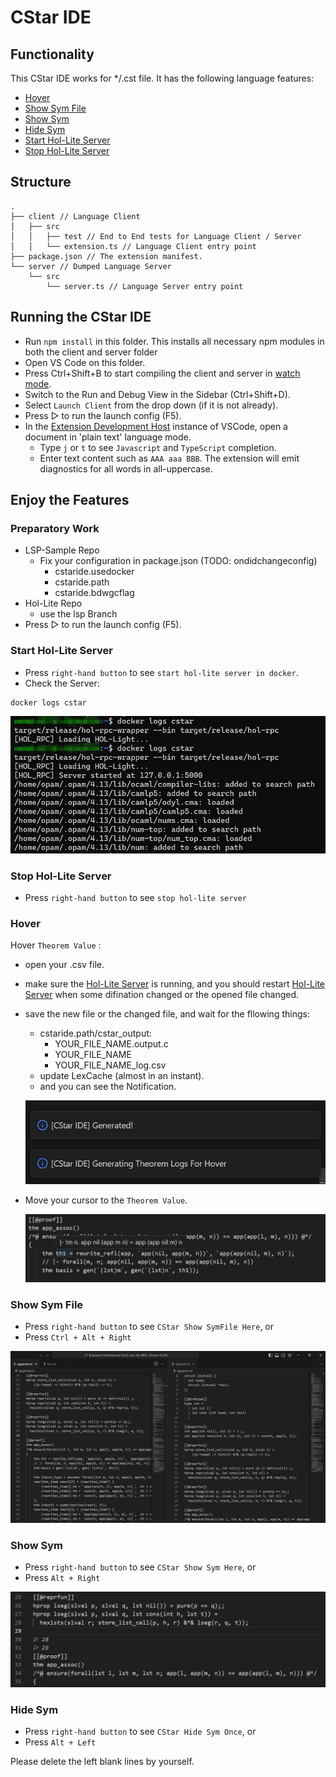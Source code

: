 # CStar IDE



## Functionality

This CStar IDE works for */.cst file. It has the following language features:
- [Hover](#hover)
- [Show Sym File](#show-sym-file)
- [Show Sym](#show-sym)
- [Hide Sym](#hide-sym)
- [Start Hol-Lite Server](#start-hol-lite-server)
- [Stop Hol-Lite Server](#stop-hol-lite-server)

## Structure

```
.
├── client // Language Client
│   ├── src
│   │   ├── test // End to End tests for Language Client / Server
│   │   └── extension.ts // Language Client entry point
├── package.json // The extension manifest.
└── server // Dumped Language Server
    └── src
        └── server.ts // Language Server entry point
```

## Running the CStar IDE

- Run `npm install` in this folder. This installs all necessary npm modules in both the client and server folder
- Open VS Code on this folder.
- Press Ctrl+Shift+B to start compiling the client and server in [watch mode](https://code.visualstudio.com/docs/editor/tasks#:~:text=The%20first%20entry%20executes,the%20HelloWorld.js%20file.).
- Switch to the Run and Debug View in the Sidebar (Ctrl+Shift+D).
- Select `Launch Client` from the drop down (if it is not already).
- Press ▷ to run the launch config (F5).
- In the [Extension Development Host](https://code.visualstudio.com/api/get-started/your-first-extension#:~:text=Then%2C%20inside%20the%20editor%2C%20press%20F5.%20This%20will%20compile%20and%20run%20the%20extension%20in%20a%20new%20Extension%20Development%20Host%20window.) instance of VSCode, open a document in 'plain text' language mode.
  - Type `j` or `t` to see `Javascript` and `TypeScript` completion.
  - Enter text content such as `AAA aaa BBB`. The extension will emit diagnostics for all words in all-uppercase.

## Enjoy the Features

### Preparatory Work
- LSP-Sample Repo
  - Fix your configuration in package.json (TODO: ondidchangeconfig)
    - cstaride.usedocker
    - cstaride.path
    - cstaride.bdwgcflag
- Hol-Lite Repo
  - use the lsp Branch
- Press ▷ to run the launch config (F5).
### Start Hol-Lite Server
- Press `right-hand button` to see `start hol-lite server in docker`.
- Check the Server:
```sh
docker logs cstar
```

![logs](./assets/logs.png "logs")

### Stop Hol-Lite Server
- Press `right-hand button` to see `stop hol-lite server`

### Hover
Hover `Theorem Value` :
- open your .csv file.
- make sure the [Hol-Lite Server](#start-hol-lite-server) is running, and you should restart [Hol-Lite Server](#start-hol-lite-server) when some difination changed or the opened file changed.
- save the new file or the changed file, and wait for the fllowing things:
  - cstaride.path/cstar_output:
    - YOUR_FILE_NAME.output.c
    - YOUR_FILE_NAME
    - YOUR_FILE_NAME_log.csv
  - update LexCache (almost in an instant).
  - and you can see the Notification.

  ![notif](./assets/Notification.png "notif")

- Move your cursor to the `Theorem Value`.

  ![hover](./assets/hover.png "hover")

### Show Sym File
- Press `right-hand button` to see `CStar Show SymFile Here`, or
- Press `Ctrl + Alt + Right`

![showtext](./assets/showtext.png "showtext")

### Show Sym
- Press `right-hand button` to see `CStar Show Sym Here`, or
- Press `Alt + Right`

![ghostlines](./assets/ghostlines.png "ghostlines")

### Hide Sym
- Press `right-hand button` to see `CStar Hide Sym Once`, or
- Press `Alt + Left`

Please delete the left blank lines by yourself.


